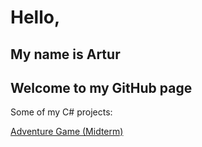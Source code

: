# Hello,

## My name is Artur
## Welcome to my GitHub page

Some of my C# projects:

[Adventure Game (Midterm)](https://github.com/arturciecierski/midterm-project)

